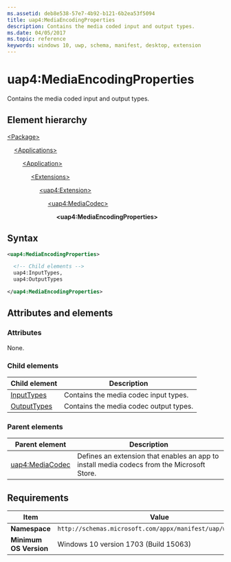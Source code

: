 ```yaml
---
ms.assetid: deb8e538-57e7-4b92-b121-6b2ea53f5094
title: uap4:MediaEncodingProperties
description: Contains the media coded input and output types.
ms.date: 04/05/2017
ms.topic: reference
keywords: windows 10, uwp, schema, manifest, desktop, extension 
---
```


# uap4:MediaEncodingProperties

Contains the media coded input and output types.

## Element hierarchy

[\<Package\>](element-package.md)

&nbsp;&nbsp;&nbsp;&nbsp;[\<Applications\>](element-applications.md)

&nbsp;&nbsp;&nbsp;&nbsp; &nbsp;&nbsp;&nbsp;&nbsp;[\<Application\>](element-application.md)

&nbsp;&nbsp;&nbsp;&nbsp; &nbsp;&nbsp;&nbsp;&nbsp; &nbsp;&nbsp;&nbsp;&nbsp;[\<Extensions\>](element-1-extensions.md)

&nbsp;&nbsp;&nbsp;&nbsp; &nbsp;&nbsp;&nbsp;&nbsp; &nbsp;&nbsp;&nbsp;&nbsp; &nbsp;&nbsp;&nbsp;&nbsp;[\<uap4:Extension\>](element-uap4-extension.md)

&nbsp;&nbsp;&nbsp;&nbsp; &nbsp;&nbsp;&nbsp;&nbsp; &nbsp;&nbsp;&nbsp;&nbsp; &nbsp;&nbsp;&nbsp;&nbsp; &nbsp;&nbsp;&nbsp;&nbsp;[\<uap4:MediaCodec\>](element-uap4-mediacodec.md)

&nbsp;&nbsp;&nbsp;&nbsp; &nbsp;&nbsp;&nbsp;&nbsp; &nbsp;&nbsp;&nbsp;&nbsp; &nbsp;&nbsp;&nbsp;&nbsp; &nbsp;&nbsp;&nbsp;&nbsp; &nbsp;&nbsp;&nbsp;&nbsp;**\<uap4:MediaEncodingProperties\>**

## Syntax

```xml
<uap4:MediaEncodingProperties>

  <!-- Child elements -->
  uap4:InputTypes,
  uap4:OutputTypes

</uap4:MediaEncodingProperties>                   
```

## Attributes and elements

### Attributes

None.

### Child elements

| Child element | Description |
|-|-|
| [InputTypes](element-uap4-inputtypes.md) | Contains the media codec input types. |
| [OutputTypes](element-uap4-outputtypes.md) | Contains the media codec output types. |

### Parent elements

| Parent element | Description |
|-|-|
| [uap4:MediaCodec](element-uap4-mediacodec.md) | Defines an extension that enables an app to install media codecs from the Microsoft Store. |

## Requirements

| Item | Value |
|--|--|
| **Namespace** | `http://schemas.microsoft.com/appx/manifest/uap/windows10/4` |
| **Minimum OS Version** | Windows 10 version 1703 (Build 15063) |

